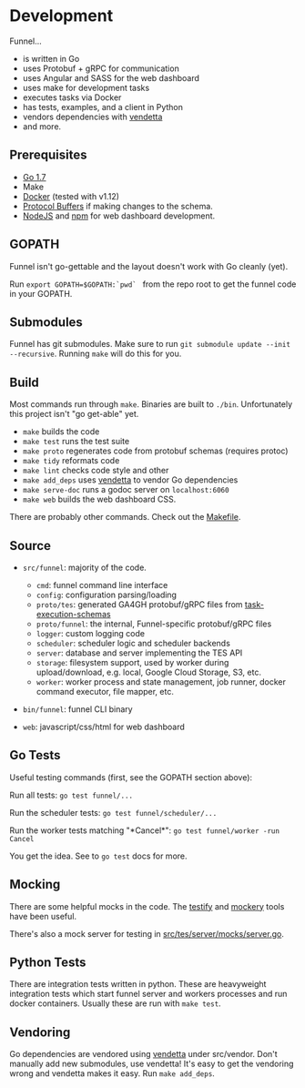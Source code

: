 # Development

Funnel...
- is written in Go
- uses Protobuf + gRPC for communication
- uses Angular and SASS for the web dashboard
- uses make for development tasks
- executes tasks via Docker
- has tests, examples, and a client in Python
- vendors dependencies with [vendetta](github.com/dpw/vendetta)
- and more.

## Prerequisites

- [Go 1.7](https://golang.org/)
- Make
- [Docker](https://docker.io/) (tested with v1.12)
- [Protocol Buffers](https://github.com/google/protobuf) if making changes to the schema.
- [NodeJS](https://nodejs.org) and [npm](https://www.npmjs.com/) for web dashboard development.

## GOPATH

Funnel isn't go-gettable and the layout doesn't work with Go cleanly (yet).

Run ``export GOPATH=$GOPATH:`pwd` `` from the repo root to get the funnel code in your GOPATH.

## Submodules

Funnel has git submodules. Make sure to run `git submodule update --init --recursive`. Running `make` will do this for you.

## Build

Most commands run through `make`. Binaries are built to `./bin`.
Unfortunately this project isn't "go get-able" yet.

- `make` builds the code
- `make test` runs the test suite
- `make proto` regenerates code from protobuf schemas (requires protoc)
- `make tidy` reformats code
- `make lint` checks code style and other 
- `make add_deps` uses [vendetta](github.com/dpw/vendetta) to vendor Go dependencies
- `make serve-doc` runs a godoc server on `localhost:6060`
- `make web` builds the web dashboard CSS.

There are probably other commands. Check out the [Makefile](../Makefile).

## Source

- `src/funnel`: majority of the code.
  - `cmd`: funnel command line interface
  - `config`: configuration parsing/loading
  - `proto/tes`: generated GA4GH protobuf/gRPC files from [task-execution-schemas](../task-execution-schemas/proto/)
  - `proto/funnel`: the internal, Funnel-specific protobuf/gRPC files
  - `logger`: custom logging code
  - `scheduler`: scheduler logic and scheduler backends
  - `server`: database and server implementing the TES API
  - `storage`: filesystem support, used by worker during upload/download, e.g. local, Google Cloud Storage, S3, etc.
  - `worker`: worker process and state management, job runner, docker command executor, file mapper, etc.
- `bin/funnel`: funnel CLI binary

- `web`: javascript/css/html for web dashboard

## Go Tests

Useful testing commands (first, see the GOPATH section above):

Run all tests: `go test funnel/...`

Run the scheduler tests: `go test funnel/scheduler/...`

Run the worker tests matching "\*Cancel\*": `go test funnel/worker -run Cancel`

You get the idea. See to `go test` docs for more.

## Mocking

There are some helpful mocks in the code. The [testify](https://github.com/stretchr/testify) and [mockery](https://github.com/vektra/mockery) tools have been useful.

There's also a mock server for testing in [src/tes/server/mocks/server.go](./src/tes/server/mocks/server.go).

## Python Tests

There are integration tests written in python. These are heavyweight integration tests which start funnel server and workers processes and run docker containers. Usually these are run with `make test`.

## Vendoring

Go dependencies are vendored using [vendetta](github.com/dpw/vendetta) under src/vendor. Don't manually add new submodules, use vendetta! It's easy to get the vendoring wrong and vendetta makes it easy. Run `make add_deps`.
